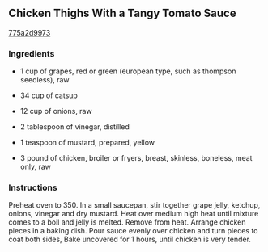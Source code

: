 ## Chicken Thighs With a Tangy Tomato Sauce

[775a2d9973](http://www.food.com/recipe/chicken-thighs-with-a-tangy-tomato-sauce-310077)

### Ingredients

 - 1 cup of grapes, red or green (european type, such as thompson seedless), raw

 - 34 cup of catsup

 - 12 cup of onions, raw

 - 2 tablespoon of vinegar, distilled

 - 1 teaspoon of mustard, prepared, yellow

 - 3 pound of chicken, broiler or fryers, breast, skinless, boneless, meat only, raw

### Instructions

Preheat oven to 350. In a small saucepan, stir together grape jelly, ketchup, onions, vinegar and dry mustard. Heat over medium high heat until mixture comes to a boil and jelly is melted. Remove from heat. Arrange chicken pieces in a baking dish. Pour sauce evenly over chicken and turn pieces to coat both sides, Bake uncovered for 1 hours, until chicken is very tender.